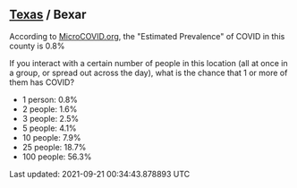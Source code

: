 
## [Texas](/united-states/texas) / Bexar

According to [MicroCOVID.org](http://microcovid.org),
the "Estimated Prevalence" of COVID in this county is 0.8%

If you interact with a certain number of people in this location
(all at once in a group, or spread out across the day), what is the chance that
1 or more of them has COVID?

- 1 person: 0.8%
- 2 people: 1.6%
- 3 people: 2.5%
- 5 people: 4.1%
- 10 people: 7.9%
- 25 people: 18.7%
- 100 people: 56.3%

Last updated: 2021-09-21 00:34:43.878893 UTC
